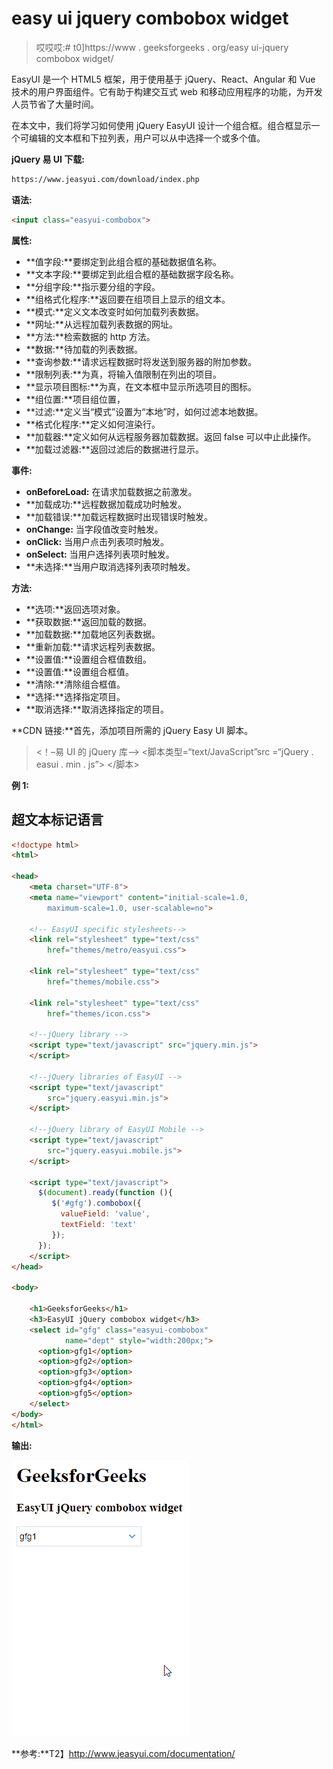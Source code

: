 # easy ui jquery combobox widget

> 哎哎哎:# t0]https://www . geeksforgeeks . org/easy ui-jquery combobox widget/

EasyUI 是一个 HTML5 框架，用于使用基于 jQuery、React、Angular 和 Vue 技术的用户界面组件。它有助于构建交互式 web 和移动应用程序的功能，为开发人员节省了大量时间。

在本文中，我们将学习如何使用 jQuery EasyUI 设计一个组合框。组合框显示一个可编辑的文本框和下拉列表，用户可以从中选择一个或多个值。

**jQuery 易 UI 下载:**

```html
https://www.jeasyui.com/download/index.php
```

**语法:**

```html
<input class="easyui-combobox">
```

**属性:**

*   **值字段:**要绑定到此组合框的基础数据值名称。
*   **文本字段:**要绑定到此组合框的基础数据字段名称。
*   **分组字段:**指示要分组的字段。
*   **组格式化程序:**返回要在组项目上显示的组文本。
*   **模式:**定义文本改变时如何加载列表数据。
*   **网址:**从远程加载列表数据的网址。
*   **方法:**检索数据的 http 方法。
*   **数据:**待加载的列表数据。
*   **查询参数:**请求远程数据时将发送到服务器的附加参数。
*   **限制列表:**为真，将输入值限制在列出的项目。
*   **显示项目图标:**为真，在文本框中显示所选项目的图标。
*   **组位置:**项目组位置，
*   **过滤:**定义当“模式”设置为“本地”时，如何过滤本地数据。
*   **格式化程序:**定义如何渲染行。
*   **加载器:**定义如何从远程服务器加载数据。返回 false 可以中止此操作。
*   **加载过滤器:**返回过滤后的数据进行显示。

**事件:**

*   **onBeforeLoad:** 在请求加载数据之前激发。
*   **加载成功:**远程数据加载成功时触发。
*   **加载错误:**加载远程数据时出现错误时触发。
*   **onChange:** 当字段值改变时触发。
*   **onClick:** 当用户点击列表项时触发。
*   **onSelect:** 当用户选择列表项时触发。
*   **未选择:**当用户取消选择列表项时触发。

**方法:**

*   **选项:**返回选项对象。
*   **获取数据:**返回加载的数据。
*   **加载数据:**加载地区列表数据。
*   **重新加载:**请求远程列表数据。
*   **设置值:**设置组合框值数组。
*   **设置值:**设置组合框值。
*   **清除:**清除组合框值。
*   **选择:**选择指定项目。
*   **取消选择:**取消选择指定的项目。

**CDN 链接:**首先，添加项目所需的 jQuery Easy UI 脚本。

> <！–易 UI 的 jQuery 库–>
> <脚本类型=“text/JavaScript”src =“jQuery . easui . min . js”>
> </脚本>

**例 1:**

## 超文本标记语言

```html
<!doctype html> 
<html> 

<head> 
    <meta charset="UTF-8"> 
    <meta name="viewport" content="initial-scale=1.0, 
        maximum-scale=1.0, user-scalable=no"> 

    <!-- EasyUI specific stylesheets-->
    <link rel="stylesheet" type="text/css"
        href="themes/metro/easyui.css"> 

    <link rel="stylesheet" type="text/css"
        href="themes/mobile.css"> 

    <link rel="stylesheet" type="text/css"
        href="themes/icon.css"> 

    <!--jQuery library -->
    <script type="text/javascript" src="jquery.min.js"> 
    </script> 

    <!--jQuery libraries of EasyUI -->
    <script type="text/javascript"
        src="jquery.easyui.min.js"> 
    </script> 

    <!--jQuery library of EasyUI Mobile -->
    <script type="text/javascript"
        src="jquery.easyui.mobile.js"> 
    </script> 

    <script type="text/javascript"> 
      $(document).ready(function (){ 
         $('#gfg').combobox({ 
           valueField: 'value',
           textField: 'text'
         }); 
      }); 
    </script> 
</head> 

<body>

    <h1>GeeksforGeeks</h1>
    <h3>EasyUI jQuery combobox widget</h3>
    <select id="gfg" class="easyui-combobox" 
            name="dept" style="width:200px;">
      <option>gfg1</option>
      <option>gfg2</option>
      <option>gfg3</option>
      <option>gfg4</option>
      <option>gfg5</option>
    </select>
</body>
</html>
```

**输出:**

![](img/7c54f6f944369c4bea0ea8377d523738.png)

**参考:**T2】http://www.jeasyui.com/documentation/